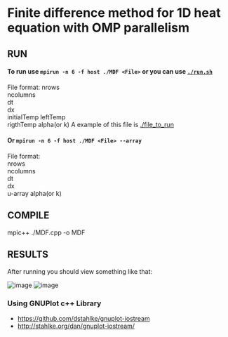 # Finite difference method for 1D heat equation with OMP parallelism

## RUN
#### To run use `mpirun -n 6 -f host ./MDF <File>` or you can use [`./run.sh`](https://github.com/ga-vo/MDF-HE-MPI/blob/main/run.sh)

File format:
  nrows  
  ncolumns   
  dt  
  dx  
  initialTemp 
  leftTemp  
  rigthTemp 
  alpha(or k)
A example of this file is [./file_to_run](https://github.com/ga-vo/MDF-HE-MPI/blob/main/file_to_run)
  
#### Or `mpirun -n 6 -f host ./MDF <File> --array`
  
File format:  
  nrows  
  ncolumns   
  dt  
  dx  
  u-array
  alpha(or k)
  
## COMPILE
  mpic++ ./MDF.cpp -o MDF
  
## RESULTS
  
After running you should view something like that:
  
  ![image](https://user-images.githubusercontent.com/78771070/156382768-a2cdf7d8-f85c-4028-9a01-adbfdfb6f5de.png)
  ![image](https://user-images.githubusercontent.com/78771070/156382796-0a173a98-f412-4522-8f24-9e8d38364a3a.png)

  
### Using GNUPlot c++ Library 
  * https://github.com/dstahlke/gnuplot-iostream
  * http://stahlke.org/dan/gnuplot-iostream/
